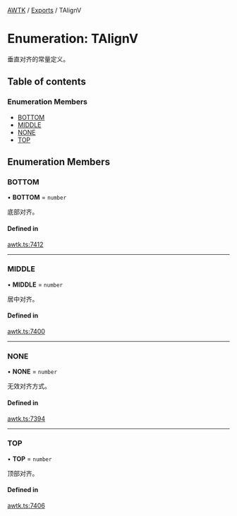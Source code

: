[AWTK](../README.md) / [Exports](../modules.md) / TAlignV

# Enumeration: TAlignV

垂直对齐的常量定义。

## Table of contents

### Enumeration Members

- [BOTTOM](TAlignV.md#bottom)
- [MIDDLE](TAlignV.md#middle)
- [NONE](TAlignV.md#none)
- [TOP](TAlignV.md#top)

## Enumeration Members

### BOTTOM

• **BOTTOM** = `number`

底部对齐。

#### Defined in

[awtk.ts:7412](https://github.com/zlgopen/awtk-binding/blob/25012c6/tools/code_gen/js/output/awtk.ts#L7412)

___

### MIDDLE

• **MIDDLE** = `number`

居中对齐。

#### Defined in

[awtk.ts:7400](https://github.com/zlgopen/awtk-binding/blob/25012c6/tools/code_gen/js/output/awtk.ts#L7400)

___

### NONE

• **NONE** = `number`

无效对齐方式。

#### Defined in

[awtk.ts:7394](https://github.com/zlgopen/awtk-binding/blob/25012c6/tools/code_gen/js/output/awtk.ts#L7394)

___

### TOP

• **TOP** = `number`

顶部对齐。

#### Defined in

[awtk.ts:7406](https://github.com/zlgopen/awtk-binding/blob/25012c6/tools/code_gen/js/output/awtk.ts#L7406)
